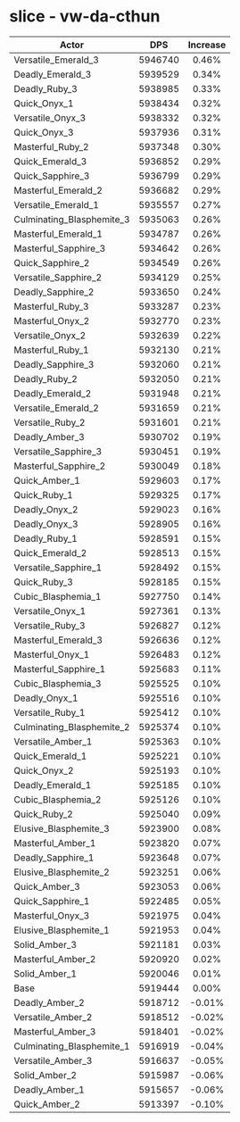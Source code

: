 # slice - vw-da-cthun
| Actor | DPS | Increase |
|---|:---:|:---:|
|Versatile_Emerald_3|5946740|0.46%|
|Deadly_Emerald_3|5939529|0.34%|
|Deadly_Ruby_3|5938985|0.33%|
|Quick_Onyx_1|5938434|0.32%|
|Versatile_Onyx_3|5938332|0.32%|
|Quick_Onyx_3|5937936|0.31%|
|Masterful_Ruby_2|5937348|0.30%|
|Quick_Emerald_3|5936852|0.29%|
|Quick_Sapphire_3|5936799|0.29%|
|Masterful_Emerald_2|5936682|0.29%|
|Versatile_Emerald_1|5935557|0.27%|
|Culminating_Blasphemite_3|5935063|0.26%|
|Masterful_Emerald_1|5934787|0.26%|
|Masterful_Sapphire_3|5934642|0.26%|
|Quick_Sapphire_2|5934549|0.26%|
|Versatile_Sapphire_2|5934129|0.25%|
|Deadly_Sapphire_2|5933650|0.24%|
|Masterful_Ruby_3|5933287|0.23%|
|Masterful_Onyx_2|5932770|0.23%|
|Versatile_Onyx_2|5932639|0.22%|
|Masterful_Ruby_1|5932130|0.21%|
|Deadly_Sapphire_3|5932060|0.21%|
|Deadly_Ruby_2|5932050|0.21%|
|Deadly_Emerald_2|5931948|0.21%|
|Versatile_Emerald_2|5931659|0.21%|
|Versatile_Ruby_2|5931601|0.21%|
|Deadly_Amber_3|5930702|0.19%|
|Versatile_Sapphire_3|5930451|0.19%|
|Masterful_Sapphire_2|5930049|0.18%|
|Quick_Amber_1|5929603|0.17%|
|Quick_Ruby_1|5929325|0.17%|
|Deadly_Onyx_2|5929023|0.16%|
|Deadly_Onyx_3|5928905|0.16%|
|Deadly_Ruby_1|5928591|0.15%|
|Quick_Emerald_2|5928513|0.15%|
|Versatile_Sapphire_1|5928492|0.15%|
|Quick_Ruby_3|5928185|0.15%|
|Cubic_Blasphemia_1|5927750|0.14%|
|Versatile_Onyx_1|5927361|0.13%|
|Versatile_Ruby_3|5926827|0.12%|
|Masterful_Emerald_3|5926636|0.12%|
|Masterful_Onyx_1|5926483|0.12%|
|Masterful_Sapphire_1|5925683|0.11%|
|Cubic_Blasphemia_3|5925525|0.10%|
|Deadly_Onyx_1|5925516|0.10%|
|Versatile_Ruby_1|5925412|0.10%|
|Culminating_Blasphemite_2|5925374|0.10%|
|Versatile_Amber_1|5925363|0.10%|
|Quick_Emerald_1|5925221|0.10%|
|Quick_Onyx_2|5925193|0.10%|
|Deadly_Emerald_1|5925185|0.10%|
|Cubic_Blasphemia_2|5925126|0.10%|
|Quick_Ruby_2|5925040|0.09%|
|Elusive_Blasphemite_3|5923900|0.08%|
|Masterful_Amber_1|5923820|0.07%|
|Deadly_Sapphire_1|5923648|0.07%|
|Elusive_Blasphemite_2|5923251|0.06%|
|Quick_Amber_3|5923053|0.06%|
|Quick_Sapphire_1|5922485|0.05%|
|Masterful_Onyx_3|5921975|0.04%|
|Elusive_Blasphemite_1|5921953|0.04%|
|Solid_Amber_3|5921181|0.03%|
|Masterful_Amber_2|5920920|0.02%|
|Solid_Amber_1|5920046|0.01%|
|Base|5919444|0.00%|
|Deadly_Amber_2|5918712|-0.01%|
|Versatile_Amber_2|5918512|-0.02%|
|Masterful_Amber_3|5918401|-0.02%|
|Culminating_Blasphemite_1|5916919|-0.04%|
|Versatile_Amber_3|5916637|-0.05%|
|Solid_Amber_2|5915987|-0.06%|
|Deadly_Amber_1|5915657|-0.06%|
|Quick_Amber_2|5913397|-0.10%|
